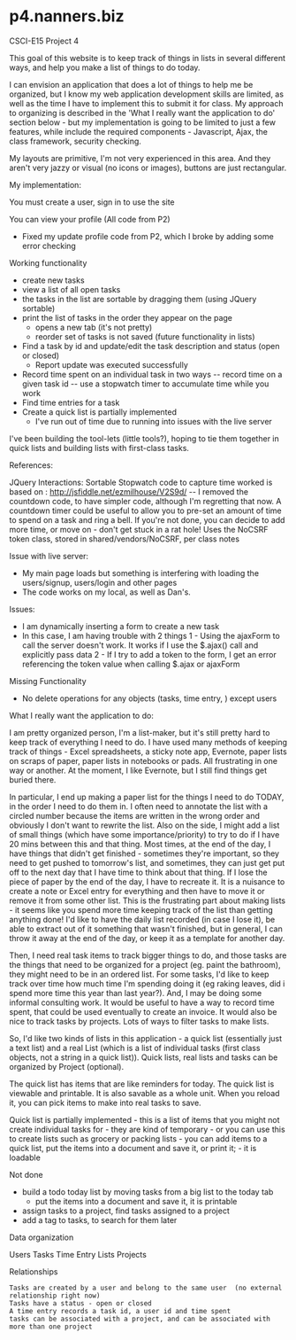 p4.nanners.biz
==============

CSCI-E15 Project 4

This goal of this website is to keep track of things in lists in several different ways, and help you make a list of things to do today.

I can envision an application that does a lot of things to help me be organized, but I know my web application development skills are limited, as well as the time I have to implement this to submit it for class.  My approach to organizing is described in the 'What I really want the application to do' section below - but my implementation is going to be limited to just a few features, while include the required components - Javascript, Ajax, the class framework, security checking.

My layouts are primitive, I'm not very experienced in this area.  And they aren't very jazzy or visual (no icons or images), buttons are just rectangular.

My implementation:

You must create a user, sign in to use the site

You can view your profile  (All code from P2)
- Fixed my update profile code from P2, which I broke by adding some error checking

Working functionality
- create new tasks
- view a list of all open tasks
- the tasks in the list are sortable by dragging them  (using JQuery sortable)
- print the list of tasks in the order they appear on the page
  - opens a new tab  (it's not pretty)
  - reorder set of tasks is not saved (future functionality in lists)
- Find a task by id and update/edit the task description and status (open or closed)
  - Report update was executed successfully
- Record time spent on an individual task in two ways
  -- record time on a given task id
  -- use a stopwatch timer to accumulate time while you work
- Find time entries for a task
- Create a quick list is partially implemented
  - I've run out of time due to running into issues with the live server

I've been building the tool-lets (little tools?), hoping to tie them together in quick lists and building lists with first-class tasks.


References:

JQuery Interactions: Sortable
Stopwatch code to capture time worked is based on :  http://jsfiddle.net/ezmilhouse/V2S9d/
  -- I removed the countdown code, to have simpler code, although I'm regretting that now. A countdown timer could be useful to allow you to pre-set an amount of time to spend on a task and ring a bell. If you're not done, you can decide to add more time, or move on - don't get stuck in a rat hole!
Uses the NoCSRF token class, stored in shared/vendors/NoCSRF, per class notes

Issue with live server:
- My main page loads but something is interfering with loading the users/signup, users/login and other pages
- The code works on my local, as well as Dan's.

Issues:
- I am dynamically inserting a form to create a new task
- In this case, I am having trouble with 2 things
	1 - Using the ajaxForm to call the server doesn't work.  It works if I use the $.ajax() call and explicitly pass data
	2 - If I try to add a token to the form, I get an error referencing the token value when calling $.ajax or ajaxForm

Missing Functionality
- No delete operations for any objects (tasks, time entry, ) except users

What I really want the application to do:

I am pretty organized person, I'm a list-maker, but it's still pretty hard to keep track of everything I need to do.
I have used many methods of keeping track of things - Excel spreadsheets, a sticky note app, Evernote, paper lists on scraps of paper, paper lists in notebooks or pads.  All frustrating in one way or another.  At the moment, I like Evernote, but I still find things get buried there.

In particular, I end up making a paper list for the things I need to do TODAY, in the order I need to do them in.  I often need to annotate the list with a circled number because the items are written in the wrong order and obviously I don't want to rewrite the list.  Also on the side, I might add a list of small things (which have some importance/priority) to try to do if I have 20 mins between this and that thing.  Most times, at the end of the day, I have things that didn't get finished - sometimes they're important, so they need to get pushed to tomorrow's list, and sometimes, they can just get put off to the next day that I have time to think about that thing.  If I lose the piece of paper by the end of the day, I have to recreate it.  It is a nuisance to create a note or Excel entry for everything and then have to move it or remove it from some other list.  This is the frustrating part about making lists - it seems like you spend more time keeping track of the list than getting anything done!  I'd like to have the daily list recorded (in case I lose it), be able to extract out of it something that wasn't finished, but in general, I can throw it away at the end of the day, or keep it as a template for another day.

Then, I need real task items to track bigger things to do, and those tasks are the things that need to be organized for a project (eg. paint the bathroom), they might need to be in an ordered list.  For some tasks, I'd like to keep track over time how much time I'm spending doing it (eg raking leaves, did i spend more time this year than last year?). And, I may be doing some informal consulting work.  It would be useful to have a way to record time spent, that could be used eventually to create an invoice.  It would also be nice to track tasks by projects.  Lots of ways to filter tasks to make lists.

So, I'd like  two kinds of lists in this application - a quick list (essentially just a text list) and a real List (which is a list of individual tasks  (first class objects, not a string in a quick list)).  Quick lists, real lists and tasks can be organized by Project (optional).

The quick list has items that are like reminders for today.  The quick list is viewable and printable.  It is also savable as a whole unit.  When you reload it, you can pick items to make into real tasks to save.

Quick list is partially implemented
	- this is a list of items that you might not create individual tasks for - they are kind of temporary
	- or you can use this to create lists such as grocery or packing lists
	- you can add items to a quick list, put the items into a document and save it, or print it;
	- it is loadable

Not done
- build a todo today list by moving tasks from a big list to the today tab
	- put the items into a document and save it, it is printable
- assign tasks to a project, find tasks assigned to a project
- add a tag to tasks, to search for them later



Data organization

Users
Tasks
Time Entry
Lists
Projects

Relationships

	Tasks are created by a user and belong to the same user  (no external relationship right now)
	Tasks have a status - open or closed
	A time entry records a task id, a user id and time spent
	tasks can be associated with a project, and can be associated with more than one project



